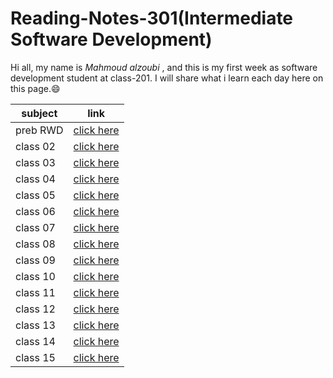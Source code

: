 # Reading-Notes-301(Intermediate Software Development)

Hi all, my name is *Mahmoud alzoubi* , and this is my first week as software development student at class-201. I will share what i learn each day here on this page.:smile:

|  subject |  link   |
| ---------|---------|
| preb RWD | [click here](https://mahmoud-alzoubi95.github.io/Reading-Notes-301/RWD)|
| class 02 | [click here](https://mahmoud-alzoubi95.github.io/Reading-Notes-301/class02)|
| class 03 | [click here](https://mahmoud-alzoubi95.github.io/Reading-Notes-301/class03)|
| class 04 | [click here](https://mahmoud-alzoubi95.github.io/Reading-Notes-301/class04)|
| class 05 | [click here](https://mahmoud-alzoubi95.github.io/Reading-Notes-301/class05) |
| class 06 | [click here](https://mahmoud-alzoubi95.github.io/Reading-Notes-301/class06) |
| class 07 | [click here](https://mahmoud-alzoubi95.github.io/Reading-Notes-301/class07) |
| class 08 | [click here](https://mahmoud-alzoubi95.github.io/Reading-Notes-301/class08) |
| class 09 | [click here](https://mahmoud-alzoubi95.github.io/Reading-Notes-301/class09) |
| class 10 | [click here]() |
| class 11 | [click here]() |
| class 12 | [click here]() |
| class 13 | [click here]() |
| class 14 | [click here]() |
| class 15 | [click here]() |
